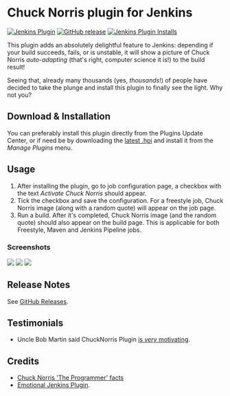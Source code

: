 # Chuck Norris plugin for Jenkins

[![Jenkins Plugin](https://img.shields.io/jenkins/plugin/v/chucknorris.svg)](https://plugins.jenkins.io/chucknorris)
[![GitHub release](https://img.shields.io/github/release/jenkinsci/chucknorris-plugin.svg?label=changelog)](https://github.com/jenkinsci/chucknorris-plugin/releases/latest)
[![Jenkins Plugin Installs](https://img.shields.io/jenkins/plugin/i/chucknorris.svg?color=blue)](https://plugins.jenkins.io/chucknorris)

This plugin adds an absolutely delightful feature to Jenkins:
depending if your build succeeds, fails, or is unstable,
it will show a picture of Chuck Norris *auto-adapting* (that's right, computer science it is!) to the build result!

Seeing that, already many thousands (yes, *thousands*!) of people have decided to take the plunge and install this plugin to finally see the light.
Why not you?

## Download & Installation

You can preferably install this plugin directly from the Plugins Update Center,
or if need be by downloading the [latest .hpi](http://updates.jenkins-ci.org/latest/chucknorris.hpi) and install it from the _Manage Plugins_ menu.

## Usage

1.  After installing the plugin, go to job configuration page, a checkbox with the text _Activate Chuck Norris_ should appear.
2.  Tick the checkbox and save the configuration.
    For a freestyle job, Chuck Norris image (along with a random quote) will appear on the job page.
3.  Run a build. After it's completed, Chuck Norris image (and the random quote) should also appear on the build page.
    This is applicable for both Freestyle, Maven and Jenkins Pipeline jobs.

### Screenshots

![](docs/images/chucknorris_badass.jpg)
![](docs/images/chucknorris_thumbup.jpg)
![](docs/images/chucknorris_alert.jpg)

## Release Notes

See [GitHub Releases](https://github.com/jenkinsci/chucknorris-plugin/releases).

## Testimonials

-   Uncle Bob Martin said ChuckNorris Plugin [is *very* motivating](http://twitter.com/unclebobmartin/statuses/10741488856).

## Credits

* [Chuck Norris 'The Programmer' facts](http://www.codesqueeze.com/the-ultimate-top-25-chuck-norris-the-programmer-jokes)
* [Emotional Jenkins Plugin](https://plugins.jenkins.io/emotional-jenkins-plugin/).
